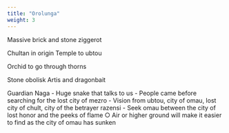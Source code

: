 ```yaml
---
title: "Orolunga"
weight: 3
---
```


Massive brick and stone ziggerot

Chultan in origin
Temple to ubtou

Orchid to go through thorns

Stone obolisk
Artis and dragonbait

Guardian Naga - Huge snake that talks to us
	- People came before searching for the lost city of mezro
	- Vision from ubtou, city of omau, lost city of chult, city of the betrayer razensi
	- Seek omau between the city of lost honor and the peeks of flame
		○ Air or higher ground will make it easier to find as the city of omau has sunken




